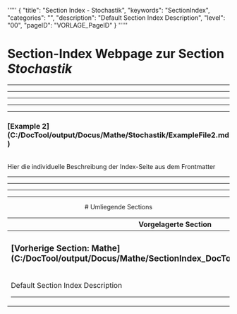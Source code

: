 '''''
{
"title": "Section Index - Stochastik",
"keywords": "SectionIndex",
"categories": "",
"description": "Default Section Index Description",
"level": "00",
"pageID": "VORLAGE_PageID"
}
'''''


<h1>Section-Index Webpage zur Section <i>Stochastik</i></h1>

<hr><hr><hr><hr><hr>


<h3>[Example 2](C:/DocTool/output/Docus/Mathe/Stochastik/ExampleFile2.md)</h3><br>Hier die individuelle Beschreibung der Index-Seite aus dem Frontmatter<hr><center><hr><hr><hr> # Umliegende Sections
 </h2><br><table><thead> <tr> <th><center>Vorgelagerte Section</center></th> <th><center>Nachgelagerte Section</center></th></tr></thead><tbody><tr><td><h3>[Vorherige Section: Mathe](C:/DocTool/output/Docus/Mathe/SectionIndex_DocTooloutputDocusMathe.html)</h3><br>Default Section Index Description<hr></td><td><h3>[Nachfolgende Section: Statistik](C:/DocTool/output/Docus/Mathe/Stochastik/Statistik/SectionIndex_DocTooloutputDocusMatheStochastikStatistik.html)</h3><br>Default Section Index Description<hr></td></tr></tbody></table>